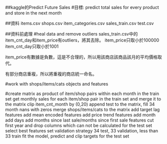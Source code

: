 ##kaggle的Predict Future Sales
#目標: 
predict total sales for every product and store in the next month

##資料
items.csv
shops.csv
item_categories.csv
sales_train.csv
test.csv

##資料前處理
#heal data and remove outliers
sales_train.csv中的item_cnt_day和item_price有outliers，將其去除。
item_price只取小於100000
item_cnt_day只取小於1001

item_price有數據是負數，這是不合理的，所以用該商店該商品該月的平均價格取代。

有部分商店重複，所以將重複的商店統一命名。

#work with shops/items/cats objects and features




#create matrix as product of item/shop pairs within each month in the train set
get monthly sales for each item/shop pair in the train set and merge it to the matrix
clip item_cnt_month by (0,20)
append test to the matrix, fill 34 month nans with zeros
merge shops/items/cats to the matrix
add target lag features
add mean encoded features
add price trend features
add month
add days
add months since last sale/months since first sale features
cut first year and drop columns which can not be calculated for the test set
select best features
set validation strategy 34 test, 33 validation, less than 33 train
fit the model, predict and clip targets for the test set
